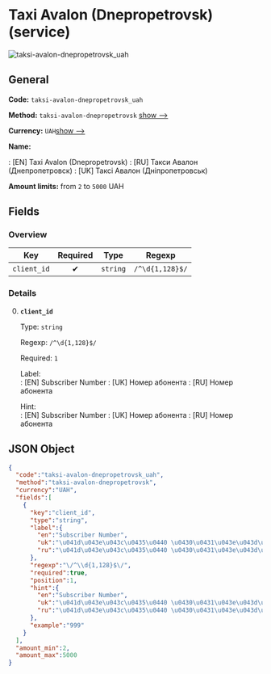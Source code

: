 
# Taxi Avalon (Dnepropetrovsk) (service) 
![taksi-avalon-dnepropetrovsk_uah](https://static.openfintech.io/payout_methods/taksi-avalon-dnepropetrovsk_uah/logo.svg?w=400&c=v0.59.26#w24)  

## General 
 
**Code:** `taksi-avalon-dnepropetrovsk_uah` 
 
**Method:** `taksi-avalon-dnepropetrovsk` 
[show -->](#) 
 
**Currency:** `UAH`[show -->](#) 
 
**Name:** 
 
:	[EN] Taxi Avalon (Dnepropetrovsk) 
:	[RU] Такси Авалон (Днепропетровск) 
:	[UK] Таксі Авалон (Дніпропетровськ) 
 
**Amount limits:** from `2` to `5000` UAH 

## Fields 

### Overview 

|Key|Required|Type|Regexp| 
|:---:|:---:|:---:|:---:| 
|`client_id`|✔|`string`|`/^\d{1,128}$/`| 
 

### Details 
 
0. **`client_id`** 
 
	Type: `string` 
 
	Regexp: `/^\d{1,128}$/` 
 
	Required: `1` 
 
	Label:  
	: [EN] Subscriber Number 
	: [UK] Номер абонента 
	: [RU] Номер абонента 
 
	Hint:  
	: [EN] Subscriber Number 
	: [UK] Номер абонента 
	: [RU] Номер абонента 
 

## JSON Object 

```json
{
  "code":"taksi-avalon-dnepropetrovsk_uah",
  "method":"taksi-avalon-dnepropetrovsk",
  "currency":"UAH",
  "fields":[
    {
      "key":"client_id",
      "type":"string",
      "label":{
        "en":"Subscriber Number",
        "uk":"\u041d\u043e\u043c\u0435\u0440 \u0430\u0431\u043e\u043d\u0435\u043d\u0442\u0430",
        "ru":"\u041d\u043e\u043c\u0435\u0440 \u0430\u0431\u043e\u043d\u0435\u043d\u0442\u0430"
      },
      "regexp":"\/^\\d{1,128}$\/",
      "required":true,
      "position":1,
      "hint":{
        "en":"Subscriber Number",
        "uk":"\u041d\u043e\u043c\u0435\u0440 \u0430\u0431\u043e\u043d\u0435\u043d\u0442\u0430",
        "ru":"\u041d\u043e\u043c\u0435\u0440 \u0430\u0431\u043e\u043d\u0435\u043d\u0442\u0430"
      },
      "example":"999"
    }
  ],
  "amount_min":2,
  "amount_max":5000
}
```  
